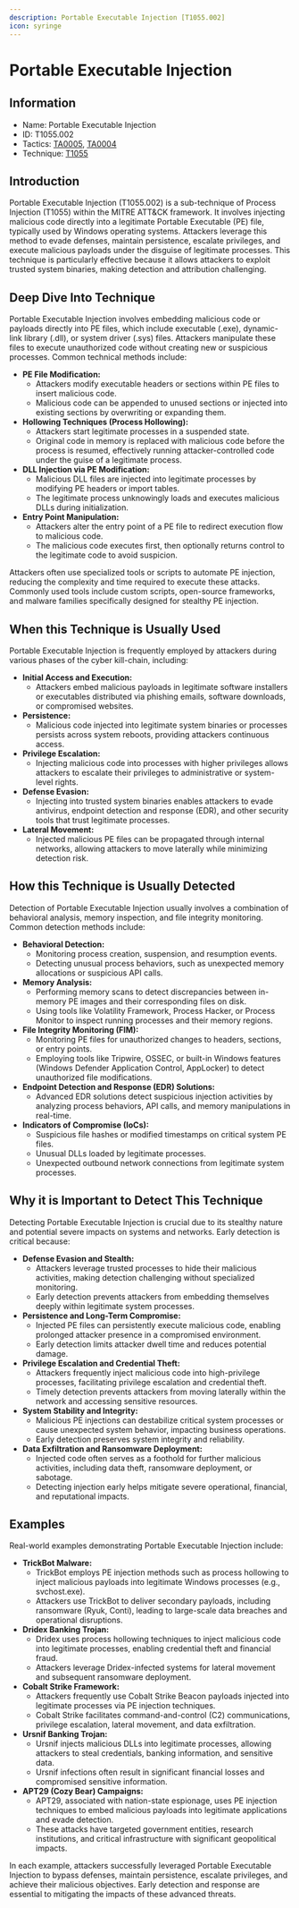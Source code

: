 ```yaml
---
description: Portable Executable Injection [T1055.002]
icon: syringe
---
```


# Portable Executable Injection

## Information

* Name: Portable Executable Injection
* ID: T1055.002
* Tactics: [TA0005](../), [TA0004](../../ta0004/)
* Technique: [T1055](./)

## Introduction

Portable Executable Injection (T1055.002) is a sub-technique of Process Injection (T1055) within the MITRE ATT\&CK framework. It involves injecting malicious code directly into a legitimate Portable Executable (PE) file, typically used by Windows operating systems. Attackers leverage this method to evade defenses, maintain persistence, escalate privileges, and execute malicious payloads under the disguise of legitimate processes. This technique is particularly effective because it allows attackers to exploit trusted system binaries, making detection and attribution challenging.

## Deep Dive Into Technique

Portable Executable Injection involves embedding malicious code or payloads directly into PE files, which include executable (.exe), dynamic-link library (.dll), or system driver (.sys) files. Attackers manipulate these files to execute unauthorized code without creating new or suspicious processes. Common technical methods include:

* **PE File Modification:**
  * Attackers modify executable headers or sections within PE files to insert malicious code.
  * Malicious code can be appended to unused sections or injected into existing sections by overwriting or expanding them.
* **Hollowing Techniques (Process Hollowing):**
  * Attackers start legitimate processes in a suspended state.
  * Original code in memory is replaced with malicious code before the process is resumed, effectively running attacker-controlled code under the guise of a legitimate process.
* **DLL Injection via PE Modification:**
  * Malicious DLL files are injected into legitimate processes by modifying PE headers or import tables.
  * The legitimate process unknowingly loads and executes malicious DLLs during initialization.
* **Entry Point Manipulation:**
  * Attackers alter the entry point of a PE file to redirect execution flow to malicious code.
  * The malicious code executes first, then optionally returns control to the legitimate code to avoid suspicion.

Attackers often use specialized tools or scripts to automate PE injection, reducing the complexity and time required to execute these attacks. Commonly used tools include custom scripts, open-source frameworks, and malware families specifically designed for stealthy PE injection.

## When this Technique is Usually Used

Portable Executable Injection is frequently employed by attackers during various phases of the cyber kill-chain, including:

* **Initial Access and Execution:**
  * Attackers embed malicious payloads in legitimate software installers or executables distributed via phishing emails, software downloads, or compromised websites.
* **Persistence:**
  * Malicious code injected into legitimate system binaries or processes persists across system reboots, providing attackers continuous access.
* **Privilege Escalation:**
  * Injecting malicious code into processes with higher privileges allows attackers to escalate their privileges to administrative or system-level rights.
* **Defense Evasion:**
  * Injecting into trusted system binaries enables attackers to evade antivirus, endpoint detection and response (EDR), and other security tools that trust legitimate processes.
* **Lateral Movement:**
  * Injected malicious PE files can be propagated through internal networks, allowing attackers to move laterally while minimizing detection risk.

## How this Technique is Usually Detected

Detection of Portable Executable Injection usually involves a combination of behavioral analysis, memory inspection, and file integrity monitoring. Common detection methods include:

* **Behavioral Detection:**
  * Monitoring process creation, suspension, and resumption events.
  * Detecting unusual process behaviors, such as unexpected memory allocations or suspicious API calls.
* **Memory Analysis:**
  * Performing memory scans to detect discrepancies between in-memory PE images and their corresponding files on disk.
  * Using tools like Volatility Framework, Process Hacker, or Process Monitor to inspect running processes and their memory regions.
* **File Integrity Monitoring (FIM):**
  * Monitoring PE files for unauthorized changes to headers, sections, or entry points.
  * Employing tools like Tripwire, OSSEC, or built-in Windows features (Windows Defender Application Control, AppLocker) to detect unauthorized file modifications.
* **Endpoint Detection and Response (EDR) Solutions:**
  * Advanced EDR solutions detect suspicious injection activities by analyzing process behaviors, API calls, and memory manipulations in real-time.
* **Indicators of Compromise (IoCs):**
  * Suspicious file hashes or modified timestamps on critical system PE files.
  * Unusual DLLs loaded by legitimate processes.
  * Unexpected outbound network connections from legitimate system processes.

## Why it is Important to Detect This Technique

Detecting Portable Executable Injection is crucial due to its stealthy nature and potential severe impacts on systems and networks. Early detection is critical because:

* **Defense Evasion and Stealth:**
  * Attackers leverage trusted processes to hide their malicious activities, making detection challenging without specialized monitoring.
  * Early detection prevents attackers from embedding themselves deeply within legitimate system processes.
* **Persistence and Long-Term Compromise:**
  * Injected PE files can persistently execute malicious code, enabling prolonged attacker presence in a compromised environment.
  * Early detection limits attacker dwell time and reduces potential damage.
* **Privilege Escalation and Credential Theft:**
  * Attackers frequently inject malicious code into high-privilege processes, facilitating privilege escalation and credential theft.
  * Timely detection prevents attackers from moving laterally within the network and accessing sensitive resources.
* **System Stability and Integrity:**
  * Malicious PE injections can destabilize critical system processes or cause unexpected system behavior, impacting business operations.
  * Early detection preserves system integrity and reliability.
* **Data Exfiltration and Ransomware Deployment:**
  * Injected code often serves as a foothold for further malicious activities, including data theft, ransomware deployment, or sabotage.
  * Detecting injection early helps mitigate severe operational, financial, and reputational impacts.

## Examples

Real-world examples demonstrating Portable Executable Injection include:

* **TrickBot Malware:**
  * TrickBot employs PE injection methods such as process hollowing to inject malicious payloads into legitimate Windows processes (e.g., svchost.exe).
  * Attackers use TrickBot to deliver secondary payloads, including ransomware (Ryuk, Conti), leading to large-scale data breaches and operational disruptions.
* **Dridex Banking Trojan:**
  * Dridex uses process hollowing techniques to inject malicious code into legitimate processes, enabling credential theft and financial fraud.
  * Attackers leverage Dridex-infected systems for lateral movement and subsequent ransomware deployment.
* **Cobalt Strike Framework:**
  * Attackers frequently use Cobalt Strike Beacon payloads injected into legitimate processes via PE injection techniques.
  * Cobalt Strike facilitates command-and-control (C2) communications, privilege escalation, lateral movement, and data exfiltration.
* **Ursnif Banking Trojan:**
  * Ursnif injects malicious DLLs into legitimate processes, allowing attackers to steal credentials, banking information, and sensitive data.
  * Ursnif infections often result in significant financial losses and compromised sensitive information.
* **APT29 (Cozy Bear) Campaigns:**
  * APT29, associated with nation-state espionage, uses PE injection techniques to embed malicious payloads into legitimate applications and evade detection.
  * These attacks have targeted government entities, research institutions, and critical infrastructure with significant geopolitical impacts.

In each example, attackers successfully leveraged Portable Executable Injection to bypass defenses, maintain persistence, escalate privileges, and achieve their malicious objectives. Early detection and response are essential to mitigating the impacts of these advanced threats.
